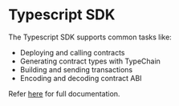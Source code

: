 # Typescript SDK

The Typescript SDK supports common tasks like:

- Deploying and calling contracts
- Generating contract types with TypeChain
- Building and sending transactions
- Encoding and decoding contract ABI

Refer [here](https://github.com/FuelLabs/fuels-ts) for full documentation.
